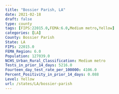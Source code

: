 ```yaml
---
title: "Bossier Parish, LA"
date: 2021-02-18
draft: false
type: county
tags: [FIPS:22015.0,FEMA:6.0,Medium metro,Yellow]
categories: [LA]
County: Bossier Parish
State: LA
FIPS: 22015.0
FEMA_Region: 6.0
Population: 127039.0
NCHS_Urban_Rural_Classification: Medium metro
Tests_in_prior_14_days: 5216.0
Fourteen_day_test_rate_per_100000: 4106.0
Percent_Positivity_in_prior_14_days: 0.088
Level: Yellow
url: /states/LA/bossier-parish
---
```



